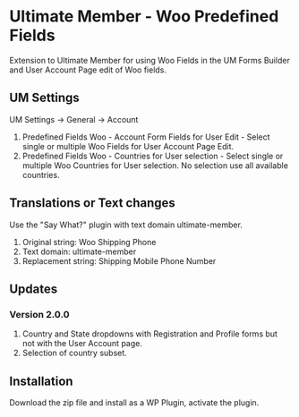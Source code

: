 # Ultimate Member - Woo Predefined Fields
Extension to Ultimate Member for using Woo Fields in the UM Forms Builder and User Account Page edit of Woo fields.

## UM Settings
UM Settings -> General -> Account
1. Predefined Fields Woo - Account Form Fields for User Edit - Select single or multiple Woo Fields for User Account Page Edit.
2. Predefined Fields Woo - Countries for User selection - Select single or multiple Woo Countries for User selection. No selection use all available countries.

## Translations or Text changes
Use the "Say What?" plugin with text domain ultimate-member.
1. Original string: Woo Shipping Phone
2. Text domain: ultimate-member
3. Replacement string: Shipping Mobile Phone Number

## Updates
### Version 2.0.0
1. Country and State dropdowns with Registration and Profile forms but not with the User Account page.
2. Selection of country subset.

## Installation
Download the zip file and install as a WP Plugin, activate the plugin.
